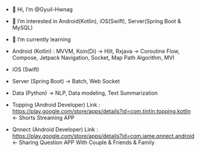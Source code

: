 - 👋 Hi, I’m @Gyuil-Hwnag
- 👀 I’m interested in Android(Kotlin), iOS(Swift), Server(Spring Boot & MySQL)
- 🌱 I’m currently learning 
- Android (Kotlin) :  MVVM, Koin(Di) -> Hilt, Rxjava -> Coroutine Flow, Compose, Jetpack Navigation, Socket, Map Path Algorithm, MVI
- iOS (Swift)
- Server (Spring Boot) -> Batch, Web Socket
- Data (Python) -> NLP, Data modeling, Text Summarization

- Topping (Android Developer) Link : https://play.google.com/store/apps/details?id=com.tintin.topping.kotlin <- Shorts Streaming APP
- Qnnect (Android Developer) Link : https://play.google.com/store/apps/details?id=com.iame.qnnect.android <- Sharing Question APP With Couple & Friends & Family 
<!---
Gyuil-Hwnag/Gyuil-Hwnag is a ✨ special ✨ repository because its `README.md` (this file) appears on your GitHub profile.
You can click the Preview link to take a look at your changes.
--->
